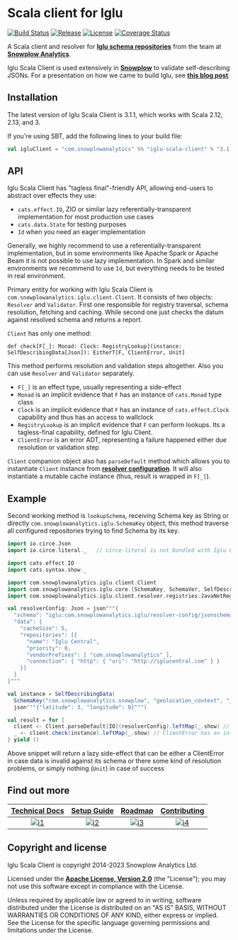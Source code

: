 # Scala client for Iglu

[![Build Status][ci-image]][ci]
[![Release][release-image]][releases]
[![License][license-image]][license]
[![Coverage Status][coveralls-image]][coveralls]

A Scala client and resolver for **[Iglu schema repositories][iglu-docs]** from the team at **[Snowplow Analytics][snowplow-website]**.

Iglu Scala Client is used extensively in **[Snowplow][snowplow-repo]** to validate self-describing JSONs. For a presentation on how we came to build Iglu, see **[this blog post][snowplow-schema-post]**.

## Installation

The latest version of Iglu Scala Client is 3.1.1, which works with Scala 2.12, 2.13, and 3.

If you're using SBT, add the following lines to your build file:

```scala
val igluClient = "com.snowplowanalytics" %% "iglu-scala-client" % "3.1.1"
```

## API

Iglu Scala Client has "tagless final"-friendly API, allowing end-users to abstract over effects they use:

* `cats.effect.IO`, ZIO or similar lazy referentially-transparent implementation for most production use cases
* `cats.data.State` for testing purposes
* `Id` when you need an eager implementation

Generally, we highly recommend to use a referentially-transparent implementation,
but in some environments like Apache Spark or Apache Beam it is not possible to use lazy implementation.
In Spark and similar environments we recommend to use `Id`, but everything needs to be tested in real environment.

Primary entity for working with Iglu Scala Client is `com.snowplowanalytics.iglu.client.Client`.
It consists of two objects: `Resolver` and `Validator`. First one responsible for registry traversal, schema resolution, fetching and caching.
While second one just checks the datum against resolved schema and returns a report.

`Client` has only one method:

```
def check[F[_]: Monad: Clock: RegistryLookup](instance: SelfDescribingData[Json]): EitherT[F, ClientError, Unit]
```

This method performs resolution and validation steps altogether. Also you can use `Resolver` and `Validator` separately.

* `F[_]` is an effect type, usually representing a side-effect
* `Monad` is an implicit evidence that `F` has an instance of `cats.Monad` type class
* `Clock` is an implicit evidence that `F` has an instance of `cats.effect.Clock` capability and thus has an access to wallclock
* `RegistryLookup` is an implicit evidence that `F` can perform lookups. Its a tagless-final capability, defined for Iglu Client.
* `ClientError` is an error ADT, representing a failure happened either due resolution or validation step

`Client` companion object also has `parseDefault` method which allows you to instantiate `Client` instance from **[resolver configuration][resolver-config]**. It will also instantiate a mutable cache instance (thus, result is wrapped in `F[_]`).

## Example

Second working method is `lookupSchema`, receiving Schema key as String or directly `com.snowplowanalytics.iglu.SchemaKey` object,
this method traverse all configured repositories trying to find Schema by its key.

```scala
import io.circe.Json
import io.circe.literal._   // circe-literal is not bundled with Iglu Client

import cats.effect.IO
import cats.syntax.show._

import com.snowplowanalytics.iglu.client.Client
import com.snowplowanalytics.iglu.core.{SchemaKey, SchemaVer, SelfDescribingData}
import com.snowplowanalytics.iglu.client.resolver.registries.JavaNetRegistryLookup._

val resolverConfig: Json = json"""{
  "schema": "iglu:com.snowplowanalytics.iglu/resolver-config/jsonschema/1-0-1",
  "data": {
    "cacheSize": 5,
    "repositories": [{
      "name": "Iglu Central",
      "priority": 0,
      "vendorPrefixes": [ "com.snowplowanalytics" ],
      "connection": { "http": { "uri": "http://iglucentral.com" } }
    }]
  }
}"""

val instance = SelfDescribingData(
  SchemaKey("com.snowplowanalytics.snowplow", "geolocation_context", "jsonschema", SchemaVer.Full(1,1,0)),
  json"""{"latitude": 3, "longitude": 0}""")

val result = for {
  client <- Client.parseDefault[IO](resolverConfig).leftMap(_.show) // It can be a DecodingError
  _ <- client.check(instance).leftMap(_.show) // ClientError has an instance of Show type class
} yield ()
```

Above snippet will return a lazy side-effect that can be either a ClientError in case data is invalid against its schema
or there some kind of resolution problems, or simply nothing (`Unit`) in case of success

## Find out more

| **[Technical Docs][techdocs]**    | **[Setup Guide][setup]**    | **[Roadmap][roadmap]**          | **[Contributing][contributing]**          |
|:---------------------------------:|:---------------------------:|:-------------------------------:|:-----------------------------------------:|
| [![i1][techdocs-image]][techdocs] | [![i2][setup-image]][setup] | [![i3][roadmap-image]][roadmap] | [![i4][contributing-image]][contributing] |

## Copyright and license

Iglu Scala Client is copyright 2014-2023 Snowplow Analytics Ltd.

Licensed under the **[Apache License, Version 2.0][license]** (the "License");
you may not use this software except in compliance with the License.

Unless required by applicable law or agreed to in writing, software
distributed under the License is distributed on an "AS IS" BASIS,
WITHOUT WARRANTIES OR CONDITIONS OF ANY KIND, either express or implied.
See the License for the specific language governing permissions and
limitations under the License.

[iglu-docs]: https://docs.snowplow.io/docs/pipeline-components-and-applications/iglu/
[snowplow-schema-post]: https://snowplow.io/blog/making-snowplow-schemas-flexible-a-technical-approach/
[resolver-config]: https://docs.snowplow.io/docs/pipeline-components-and-applications/iglu/iglu-resolver/

[snowplow-repo]: https://github.com/snowplow/snowplow
[snowplow-website]: http://snowplow.io

[techdocs-image]: https://d3i6fms1cm1j0i.cloudfront.net/github/images/techdocs.png
[setup-image]: https://d3i6fms1cm1j0i.cloudfront.net/github/images/setup.png
[roadmap-image]: https://d3i6fms1cm1j0i.cloudfront.net/github/images/roadmap.png
[contributing-image]: https://d3i6fms1cm1j0i.cloudfront.net/github/images/contributing.png

[techdocs]: https://docs.snowplow.io/docs/pipeline-components-and-applications/iglu/iglu-clients/
[setup]: https://docs.snowplow.io/docs/pipeline-components-and-applications/iglu/iglu-clients/scala-client-setup/
[roadmap]: https://github.com/snowplow/snowplow/projects/7
[contributing]: https://docs.snowplow.io/docs/contributing/

[ci]: https://github.com/snowplow/iglu-scala-client/actions?query=workflow%3ACI
[ci-image]: https://github.com/snowplow/iglu-scala-client/workflows/CI/badge.svg

[releases]: https://github.com/snowplow/iglu-scala-client/releases
[release-image]: https://maven-badges.herokuapp.com/maven-central/com.snowplowanalytics/iglu-scala-client_2.12/badge.svg

[license]: http://www.apache.org/licenses/LICENSE-2.0
[license-image]: http://img.shields.io/badge/license-Apache--2-blue.svg?style=flat

[coveralls]: https://coveralls.io/github/snowplow/iglu-scala-client?branch=master
[coveralls-image]: https://coveralls.io/repos/github/snowplow/iglu-scala-client/badge.svg?branch=master
